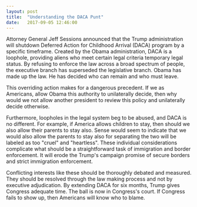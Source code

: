 ```yaml
---
layout: post
title:  "Understanding the DACA Punt"
date:   2017-09-05 12:46:00
---
```

Attorney General Jeff Sessions announced that the Trump administration will shutdown Deferred Action for Childhood Arrival (DACA) program by a specific timeframe. Created by the Obama administration, DACA is a loophole, providing aliens who meet certain legal criteria temporary legal status. By refusing to enforce the law across a broad spectrum of people, the executive branch has superseded the legislative branch. Obama has made up the law. He has decided who can remain and who must leave.

This overriding action makes for a dangerous precedent. If we as Americans, allow Obama this authority to unilaterally decide, then why would we not allow another president to review this policy and unilaterally decide otherwise.

Furthermore, loopholes in the legal system beg to be abused, and DACA is no different. For example, if America allows children to stay, then should we also allow their parents to stay also. Sense would seem to indicate that we would also allow the parents to stay also for separating the two will be labeled as too "cruel" and "heartless". These individual considerations complicate what should be a straightforward task of immigration and border enforcement. It will erode the Trump's campaign promise of secure borders and strict immigration enforcement.

Conflicting interests like these should be thoroughly debated and measured. They should be resolved through the law making process and not by executive adjudication. By extending DACA for six months, Trump gives Congress adequate time. The ball is now in Congress's court. If Congress fails to show up, then Americans will know who to blame.
